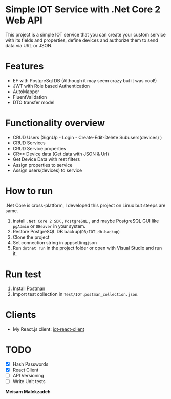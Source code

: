 # Simple IOT Service with .Net Core 2 Web API 

This project is a simple IOT service that you can create your custom service with its fields and properties, define devices and authorize them to send data via URL or JSON.

# Features
* EF with PostgreSql DB (Although it may seem crazy but it was cool!)
* JWT with Role based Authentication
* AutoMapper
* FluentValidation
* DTO transfer model

# Functionality overview
* CRUD Users (SignUp - Login - Create-Edit-Delete Subusers(devices) )
* CRUD Services
* CRUD Service properties
* CR** Device data (Get data with JSON & Url)
* Get Device Data with rest filters
* Assign properties to service
* Assign users(devices) to service

# How to run
.Net Core is cross-platform, I developed this project on Linux but steeps are same.
1. install `.Net Core 2 SDK` , `PostgreSQL` , and maybe PostgreSQL GUI like `pgAdmin` or `DBeaver` in your system.
2. Restore PostgreSQL DB backup(`DB/IOT_db.backup`)
3. Clone the project
4. Set connection string in appsetting.json
5. Run `dotnet run` in the project folder or open with Visual Studio and run it.

# Run test
1. Install [Postman](https://www.getpostman.com/)
2. Import test collection in `Test/IOT.postman_collection.json`.

# Clients
* My React.js client: [iot-react-client](https://github.com/MyBitBird/iot-react-client) 


# TODO
- [x] Hash Passwords
- [x] React Client 
- [ ] API Versioning
- [ ] Write Unit tests

**Meisam Malekzadeh**
